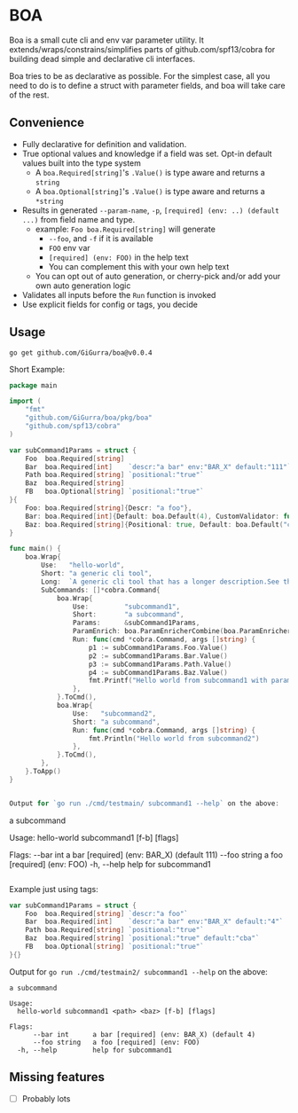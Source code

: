 # BOA

Boa is a small cute cli and env var parameter utility. It extends/wraps/constrains/simplifies parts of
github.com/spf13/cobra for building dead simple and declarative cli interfaces.

Boa tries to be as declarative as possible. For the simplest case, all you need to do is to define a struct with
parameter fields, and boa will take care of the rest.

## Convenience

* Fully declarative for definition and validation.
* True optional values and knowledge if a field was set. Opt-in default values built into the type system
    * A `boa.Required[string]`'s `.Value()` is type aware and returns a `string`
    * A `boa.Optional[string]`'s `.Value()` is type aware and returns a `*string`
* Results in generated `--param-name`, `-p`, `[required] (env: ..) (default ...)` from field name and type.
    * example: `Foo boa.Required[string]` will generate
        * `--foo`, and `-f` if it is available
        * `FOO` env var
        * `[required] (env: FOO)` in the help text
        * You can complement this with your own help text
    * You can opt out of auto generation, or cherry-pick and/or add your own auto generation logic
* Validates all inputs before the `Run` function is invoked
* Use explicit fields for config or tags, you decide

## Usage

`go get github.com/GiGurra/boa@v0.0.4`

Short Example:

```go
package main

import (
	"fmt"
	"github.com/GiGurra/boa/pkg/boa"
	"github.com/spf13/cobra"
)

var subCommand1Params = struct {
	Foo  boa.Required[string]
	Bar  boa.Required[int]    `descr:"a bar" env:"BAR_X" default:"111"`
	Path boa.Required[string] `positional:"true"`
	Baz  boa.Required[string]
	FB   boa.Optional[string] `positional:"true"`
}{
	Foo: boa.Required[string]{Descr: "a foo"},                                                          // add additional info if you like. This means we get "a foo [required] (env: FOO)" in the help text
	Bar: boa.Required[int]{Default: boa.Default(4), CustomValidator: func(x int) error { return nil }}, // optional custom validation logic
	Baz: boa.Required[string]{Positional: true, Default: boa.Default("cba")},                           // positional arguments
}

func main() {
	boa.Wrap{
		Use:   "hello-world",
		Short: "a generic cli tool",
		Long:  `A generic cli tool that has a longer description.See the README.MD for more information`,
		SubCommands: []*cobra.Command{
			boa.Wrap{
				Use:         "subcommand1",
				Short:       "a subcommand",
				Params:      &subCommand1Params,
				ParamEnrich: boa.ParamEnricherCombine(boa.ParamEnricherName, boa.ParamEnricherEnv),
				Run: func(cmd *cobra.Command, args []string) {
					p1 := subCommand1Params.Foo.Value()
					p2 := subCommand1Params.Bar.Value()
					p3 := subCommand1Params.Path.Value()
					p4 := subCommand1Params.Baz.Value()
					fmt.Printf("Hello world from subcommand1 with params: %s, %d, %s, %s\n", p1, p2, p3, p4)
				},
			}.ToCmd(),
			boa.Wrap{
				Use:   "subcommand2",
				Short: "a subcommand",
				Run: func(cmd *cobra.Command, args []string) {
					fmt.Println("Hello world from subcommand2")
				},
			}.ToCmd(),
		},
	}.ToApp()
}


Output for `go run ./cmd/testmain/ subcommand1 --help` on the above:

```
a subcommand

Usage:
hello-world subcommand1 <path> <baz> [f-b] [flags]

Flags:
--bar int      a bar [required] (env: BAR_X) (default 111)
--foo string   a foo [required] (env: FOO)
-h, --help         help for subcommand1
```

```

Example just using tags:

```go
var subCommand1Params = struct {
	Foo  boa.Required[string] `descr:"a foo"`
	Bar  boa.Required[int]    `descr:"a bar" env:"BAR_X" default:"4"`
	Path boa.Required[string] `positional:"true"`
	Baz  boa.Required[string] `positional:"true" default:"cba"`
	FB   boa.Optional[string] `positional:"true"`
}{}
```


Output for `go run ./cmd/testmain2/ subcommand1 --help` on the above:

```
a subcommand

Usage:
  hello-world subcommand1 <path> <baz> [f-b] [flags]

Flags:
      --bar int      a bar [required] (env: BAR_X) (default 4)
      --foo string   a foo [required] (env: FOO)
  -h, --help         help for subcommand1
```

## Missing features

- [ ] Probably lots
